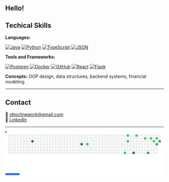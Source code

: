 ## Hello!

## Techical Skills

**Languages:** 

[![Java](https://img.shields.io/badge/Java-%23ED8B00.svg?logo=openjdk&logoColor=white)](#) [![Python](https://img.shields.io/badge/Python-3776AB?logo=python&logoColor=fff)](#) [![TypeScript](https://img.shields.io/badge/TypeScript-3178C6?logo=typescript&logoColor=fff)](#) [![JSON](https://img.shields.io/badge/JSON-000?logo=json&logoColor=fff)](#)

**Tools and Frameworks:** 

[![Postgres](https://img.shields.io/badge/Postgres-%23316192.svg?logo=postgresql&logoColor=white)](#) [![Docker](https://img.shields.io/badge/Docker-2496ED?logo=docker&logoColor=fff)](#) [![GitHub](https://img.shields.io/badge/GitHub-%23121011.svg?logo=github&logoColor=white)](#) [![React](https://img.shields.io/badge/React-%2320232a.svg?logo=react&logoColor=%2361DAFB)](#) [![Flask](https://img.shields.io/badge/Flask-000?logo=flask&logoColor=fff)](#)

**Concepts:** OOP design, data structures, backend systems, financial modeling

---
## Contact

📧 [ottoclinework@gmail.com](mailto:ottoclinework@gmail.com)  
💼 [LinkedIn](https://www.linkedin.com/in/otto-cline/)

---
<!-- Breakout game by @cyprieng: https://github.com/cyprieng/github-breakout -->
<picture>
  <source
    media="(prefers-color-scheme: dark)"
    srcset="images/breakout-dark.svg"
  />
  <source
    media="(prefers-color-scheme: light)"
    srcset="images/breakout-light.svg"
  />
  <img alt="Breakout Game" src="images/breakout-light.svg" />
</picture>
